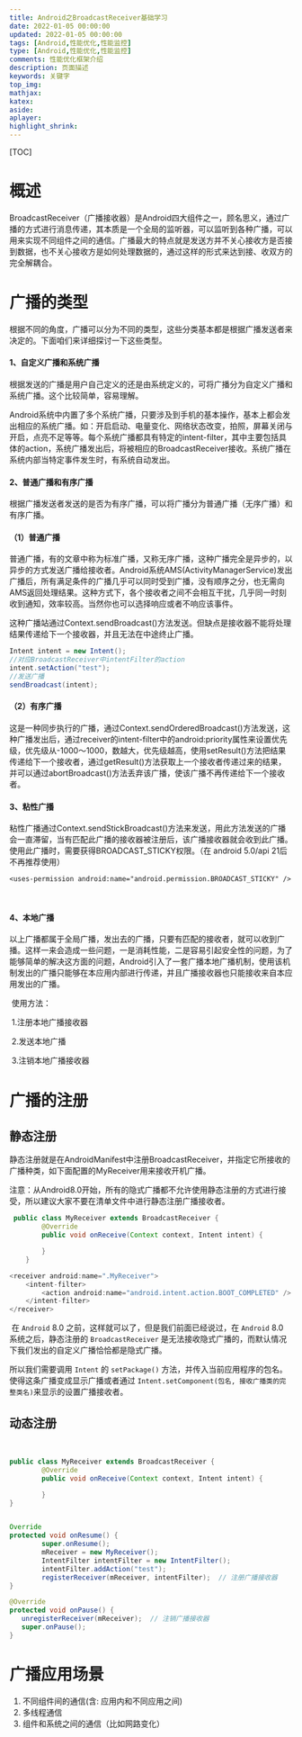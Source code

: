 ```yaml
---
title: Android之BroadcastReceiver基础学习
date: 2022-01-05 00:00:00
updated: 2022-01-05 00:00:00
tags: [Android,性能优化,性能监控]
type: [Android,性能优化,性能监控]
comments: 性能优化框架介绍
description: 页面描述
keywords: 关键字
top_img:
mathjax:
katex:
aside:
aplayer:
highlight_shrink:
---
```


[TOC]



# 概述

​		BroadcastReceiver（广播接收器）是Android四大组件之一，顾名思义，通过广播的方式进行消息传递，其本质是一个全局的监听器，可以监听到各种广播，可以用来实现不同组件之间的通信。广播最大的特点就是发送方并不关心接收方是否接到数据，也不关心接收方是如何处理数据的，通过这样的形式来达到接、收双方的完全解耦合。

# 广播的类型

​		根据不同的角度，广播可以分为不同的类型，这些分类基本都是根据广播发送者来决定的。下面咱们来详细探讨一下这些类型。


#### 1、自定义广播和系统广播

​		根据发送的广播是用户自己定义的还是由系统定义的，可将广播分为自定义广播和系统广播。这个比较简单，容易理解。

​		Android系统中内置了多个系统广播，只要涉及到手机的基本操作，基本上都会发出相应的系统广播。如：开启启动、电量变化、网络状态改变，拍照，屏幕关闭与开启，点亮不足等等。每个系统广播都具有特定的intent-filter，其中主要包括具体的action，系统广播发出后，将被相应的BroadcastReceiver接收。系统广播在系统内部当特定事件发生时，有系统自动发出。


#### 2、普通广播和有序广播

 根据广播发送者发送的是否为有序广播，可以将广播分为普通广播（无序广播）和有序广播。

#### （1）普通广播

​		普通广播，有的文章中称为标准广播，又称无序广播，这种广播完全是异步的，以异步的方式发送广播给接收者。Android系统AMS(ActivityManagerService)发出广播后，所有满足条件的广播几乎可以同时受到广播，没有顺序之分，也无需向AMS返回处理结果。这种方式下，各个接收者之间不会相互干扰，几乎同一时刻收到通知，效率较高。当然你也可以选择响应或者不响应该事件。

​		这种广播站通过Context.sendBroadcast()方法发送。但缺点是接收器不能将处理结果传递给下一个接收器，并且无法在中途终止广播。

```java
Intent intent = new Intent();
//对应BroadcastReceiver中intentFilter的action
intent.setAction("test");
//发送广播
sendBroadcast(intent);
```

####  （2）有序广播

​		这是一种同步执行的广播，通过Context.sendOrderedBroadcast()方法发送，这种广播发出后，通过receiver的intent-filter中的android:priority属性来设置优先级，优先级从-1000～1000，数越大，优先级越高，使用setResult()方法把结果传递给下一个接收者，通过getResult()方法获取上一个接收者传递过来的结果，并可以通过abortBroadcast()方法丢弃该广播，使该广播不再传递给下一个接收者。

#### 3、粘性广播

​		粘性广播通过Context.sendStickBroadcast()方法来发送，用此方法发送的广播会一直滞留，当有匹配此广播的接收器被注册后，该广播接收器就会收到此广播。使用此广播时，需要获得BROADCAST_STICKY权限。（在 android 5.0/api 21后不再推荐使用）

```xaml
<uses-permission android:name="android.permission.BROADCAST_STICKY" />
```

​		

#### 4、本地广播

​		以上广播都属于全局广播，发出去的广播，只要有匹配的接收者，就可以收到广播。这样一来会造成一些问题，一是消耗性能，二是容易引起安全性的问题，为了能够简单的解决这方面的问题，Android引入了一套广播本地广播机制，使用该机制发出的广播只能够在本应用内部进行传递，并且广播接收器也只能接收来自本应用发出的广播。

​		使用方法：

​		1.注册本地广播接收器

​		2.发送本地广播

​		3.注销本地广播接收器



# 广播的注册

## 静态注册

​		静态注册就是在AndroidManifest中注册BroadcastReceiver，并指定它所接收的广播种类，如下面配置的MyReceiver用来接收开机广播。

​		注意：从Android8.0开始，所有的隐式广播都不允许使用静态注册的方式进行接受，所以建议大家不要在清单文件中进行静态注册广播接收者。

```java
 public class MyReceiver extends BroadcastReceiver {
        @Override
        public void onReceive(Context context, Intent intent) {

        }
    }

<receiver android:name=".MyReceiver">
    <intent-filter>
        <action android:name="android.intent.action.BOOT_COMPLETED" />
    </intent-filter>
</receiver>
```

​		在 `Android` 8.0 之前，这样就可以了，但是我们前面已经说过，在 `Android` 8.0 系统之后，静态注册的 `BroadcastReceiver` 是无法接收隐式广播的，而默认情况下我们发出的自定义广播恰恰都是隐式广播。

所以我们需要调用 `Intent` 的 `setPackage()` 方法，并传入当前应用程序的包名。使得这条广播变成显示广播或者通过 `Intent.setComponent(包名, 接收广播类的完整类名)`来显示的设置广播接收者。



## 动态注册

​	

```java
public class MyReceiver extends BroadcastReceiver {
        @Override
        public void onReceive(Context context, Intent intent) {

        }
}


Override
protected void onResume() {
        super.onResume();
        mReceiver = new MyReceiver();
        IntentFilter intentFilter = new IntentFilter();
        intentFilter.addAction("test");
        registerReceiver(mReceiver, intentFilter);  // 注册广播接收器
}

@Override
protected void onPause() {
   unregisterReceiver(mReceiver);  // 注销广播接收器
   super.onPause();
}
```



# 广播应用场景

1. 不同组件间的通信(含: 应用内和不同应用之间)
2. 多线程通信
3. 组件和系统之间的通信（比如网路变化）
